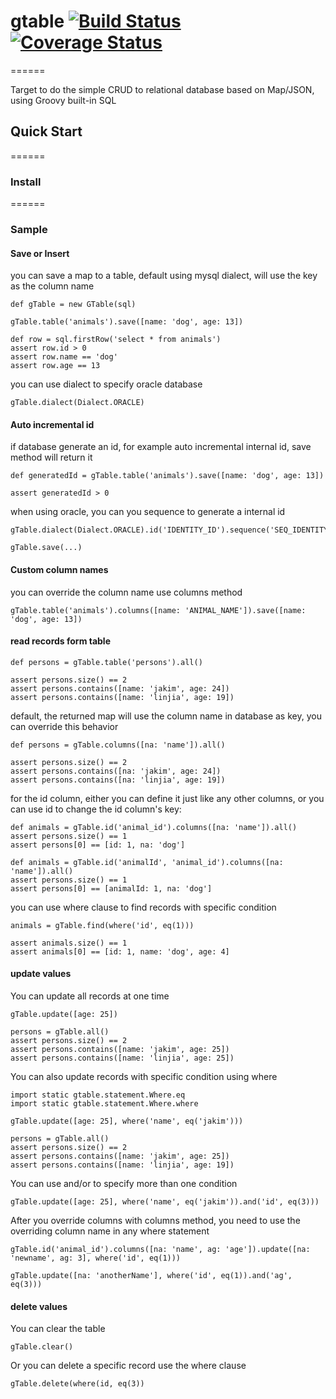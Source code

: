 # gtable [![Build Status](https://travis-ci.org/JakimLi/gtable.svg?branch=master)](https://travis-ci.org/JakimLi/gtable) [![Coverage Status](https://coveralls.io/repos/JakimLi/gtable/badge.png?branch=master)](https://coveralls.io/r/JakimLi/gtable?branch=master)
======

Target to do the simple CRUD to relational database based on Map/JSON, using Groovy built-in SQL

## Quick Start
======
### Install

======
### Sample
#### Save or Insert
you can save a map to a table, default using mysql dialect, will use the key as the column name

    def gTable = new GTable(sql)

    gTable.table('animals').save([name: 'dog', age: 13])

    def row = sql.firstRow('select * from animals')
    assert row.id > 0
    assert row.name == 'dog'
    assert row.age == 13

you can use dialect to specify oracle database

    gTable.dialect(Dialect.ORACLE)


#### Auto incremental id
if database generate an id, for example auto incremental internal id, save method will return it

    def generatedId = gTable.table('animals').save([name: 'dog', age: 13])

    assert generatedId > 0

when using oracle, you can you sequence to generate a internal id

    gTable.dialect(Dialect.ORACLE).id('IDENTITY_ID').sequence('SEQ_IDENTITY')
    
    gTable.save(...)

#### Custom column names
you can override the column name use columns method

    gTable.table('animals').columns([name: 'ANIMAL_NAME']).save([name: 'dog', age: 13])


#### read records form table

    def persons = gTable.table('persons').all()

    assert persons.size() == 2
    assert persons.contains([name: 'jakim', age: 24])
    assert persons.contains([name: 'linjia', age: 19])

default, the returned map will use the column name in database as key, you can override this behavior

    def persons = gTable.columns([na: 'name']).all()

    assert persons.size() == 2
    assert persons.contains([na: 'jakim', age: 24])
    assert persons.contains([na: 'linjia', age: 19])

for the id column, either you can define it just like any other columns, or you can use id to change the id column's key:

    def animals = gTable.id('animal_id').columns([na: 'name']).all()
    assert persons.size() == 1
    assert persons[0] == [id: 1, na: 'dog']
    
    def animals = gTable.id('animalId', 'animal_id').columns([na: 'name']).all()
    assert persons.size() == 1
    assert persons[0] == [animalId: 1, na: 'dog']
    
you can use where clause to find records with specific condition

    animals = gTable.find(where('id', eq(1)))
    
    assert animals.size() == 1
    assert animals[0] == [id: 1, name: 'dog', age: 4]
    
    
#### update values
You can update all records at one time

    gTable.update([age: 25])
    
    persons = gTable.all()
    assert persons.size() == 2
    assert persons.contains([name: 'jakim', age: 25])
    assert persons.contains([name: 'linjia', age: 25])
    
You can also update records with specific condition using where

    import static gtable.statement.Where.eq
    import static gtable.statement.Where.where

    gTable.update([age: 25], where('name', eq('jakim')))
    
    persons = gTable.all()
    assert persons.size() == 2
    assert persons.contains([name: 'jakim', age: 25])
    assert persons.contains([name: 'linjia', age: 19])

You can use and/or to specify more than one condition

    gTable.update([age: 25], where('name', eq('jakim')).and('id', eq(3)))
    
After you override columns with columns method, you need to use the overriding column name in any where statement

    gTable.id('animal_id').columns([na: 'name', ag: 'age']).update([na: 'newname', ag: 3], where('id', eq(1)))
    
    gTable.update([na: 'anotherName'], where('id', eq(1)).and('ag', eq(3)))
    
#### delete values
You can clear the table

    gTable.clear()
    
Or you can delete a specific record use the where clause

    gTable.delete(where(id, eq(3))
    